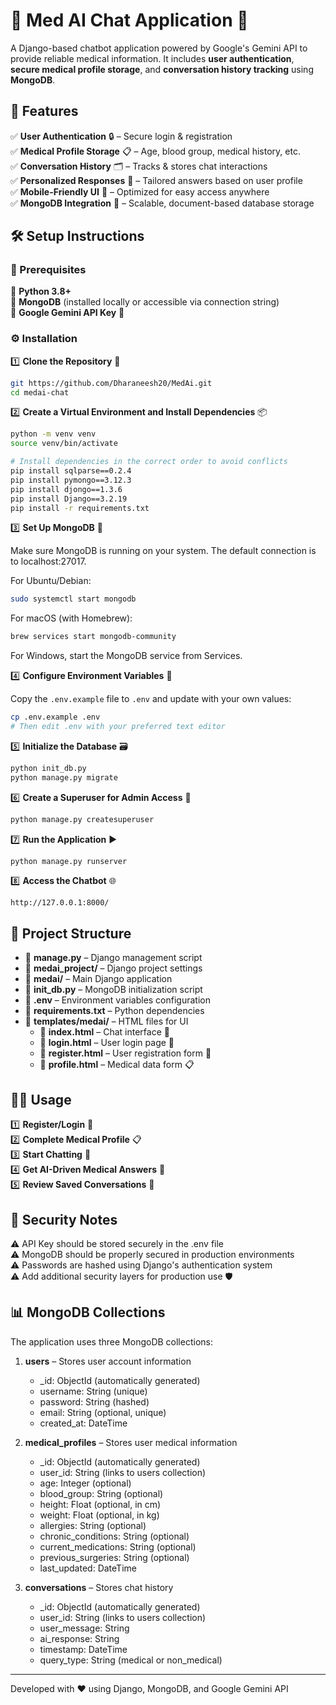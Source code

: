 # 🏥 Med AI Chat Application 💬

A Django-based chatbot application powered by Google's Gemini API to provide reliable medical information. It includes **user authentication**, **secure medical profile storage**, and **conversation history tracking** using **MongoDB**.

## 🚀 Features

✅ **User Authentication** 🔒 – Secure login & registration  
✅ **Medical Profile Storage** 📋 – Age, blood group, medical history, etc.  
✅ **Conversation History** 🗂️ – Tracks & stores chat interactions  
✅ **Personalized Responses** 🎯 – Tailored answers based on user profile  
✅ **Mobile-Friendly UI** 📱 – Optimized for easy access anywhere  
✅ **MongoDB Integration** 🍃 – Scalable, document-based database storage

## 🛠️ Setup Instructions

### 📝 Prerequisites

🔹 **Python 3.8+**  
🔹 **MongoDB** (installed locally or accessible via connection string)  
🔹 **Google Gemini API Key** 🔑  

### ⚙️ Installation

1️⃣ **Clone the Repository** 🔄  
   ```bash
   git https://github.com/Dharaneesh20/MedAi.git
   cd medai-chat
   ```

2️⃣ **Create a Virtual Environment and Install Dependencies** 📦
   ```bash
   python -m venv venv
   source venv/bin/activate
   
   # Install dependencies in the correct order to avoid conflicts
   pip install sqlparse==0.2.4
   pip install pymongo==3.12.3
   pip install djongo==1.3.6
   pip install Django==3.2.19
   pip install -r requirements.txt
   ```

3️⃣ **Set Up MongoDB** 🍃
   
   Make sure MongoDB is running on your system. The default connection is to localhost:27017.
   
   For Ubuntu/Debian:
   ```bash
   sudo systemctl start mongodb
   ```
   
   For macOS (with Homebrew):
   ```bash
   brew services start mongodb-community
   ```
   
   For Windows, start the MongoDB service from Services.

4️⃣ **Configure Environment Variables** 🔐
   
   Copy the `.env.example` file to `.env` and update with your own values:
   ```bash
   cp .env.example .env
   # Then edit .env with your preferred text editor
   ```

5️⃣ **Initialize the Database** 🗃️
   ```bash
   python init_db.py
   python manage.py migrate
   ```

6️⃣ **Create a Superuser for Admin Access** 👑
   ```bash
   python manage.py createsuperuser
   ```

7️⃣ **Run the Application** ▶️
   ```bash
   python manage.py runserver
   ```

8️⃣ **Access the Chatbot** 🌐
   ```
   http://127.0.0.1:8000/
   ```

## 📁 Project Structure

- 📂 **manage.py** – Django management script
- 📂 **medai_project/** – Django project settings
- 📂 **medai/** – Main Django application
- 📂 **init_db.py** – MongoDB initialization script
- 📂 **.env** – Environment variables configuration
- 📂 **requirements.txt** – Python dependencies
- 📂 **templates/medai/** – HTML files for UI
  - 🔹 **index.html** – Chat interface 💬
  - 🔹 **login.html** – User login page 🔑
  - 🔹 **register.html** – User registration form 📝
  - 🔹 **profile.html** – Medical data form 📋

## 🏃‍♂️ Usage

1️⃣ **Register/Login** 🔑  
2️⃣ **Complete Medical Profile** 📋  
3️⃣ **Start Chatting** 💬  
4️⃣ **Get AI-Driven Medical Answers** 🤖  
5️⃣ **Review Saved Conversations** 📂  

## 🔐 Security Notes

⚠️ API Key should be stored securely in the .env file  
⚠️ MongoDB should be properly secured in production environments  
⚠️ Passwords are hashed using Django's authentication system  
⚠️ Add additional security layers for production use 🛡️

## 📊 MongoDB Collections

The application uses three MongoDB collections:

1. **users** – Stores user account information
   - _id: ObjectId (automatically generated)
   - username: String (unique)
   - password: String (hashed)
   - email: String (optional, unique)
   - created_at: DateTime

2. **medical_profiles** – Stores user medical information
   - _id: ObjectId (automatically generated)
   - user_id: String (links to users collection)
   - age: Integer (optional)
   - blood_group: String (optional)
   - height: Float (optional, in cm)
   - weight: Float (optional, in kg)
   - allergies: String (optional)
   - chronic_conditions: String (optional)
   - current_medications: String (optional)
   - previous_surgeries: String (optional)
   - last_updated: DateTime

3. **conversations** – Stores chat history
   - _id: ObjectId (automatically generated)
   - user_id: String (links to users collection)
   - user_message: String
   - ai_response: String
   - timestamp: DateTime
   - query_type: String (medical or non_medical)

---

Developed with ❤️ using Django, MongoDB, and Google Gemini API

